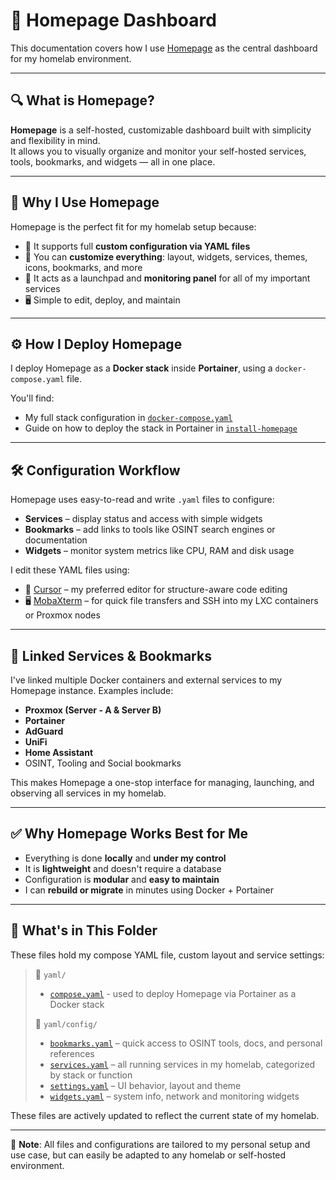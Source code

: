 # 🧭 Homepage Dashboard

This documentation covers how I use [Homepage](https://github.com/gethomepage/homepage) as the central dashboard for my homelab environment.

---

## 🔍 What is Homepage?

**Homepage** is a self-hosted, customizable dashboard built with simplicity and flexibility in mind.  
It allows you to visually organize and monitor your self-hosted services, tools, bookmarks, and widgets — all in one place.

---

## 🧠 Why I Use Homepage

Homepage is the perfect fit for my homelab setup because:
- 🧩 It supports full **custom configuration via YAML files**
- 🔧 You can **customize everything**: layout, widgets, services, themes, icons, bookmarks, and more
- 🚀 It acts as a launchpad and **monitoring panel** for all of my important services
- 🖥️ Simple to edit, deploy, and maintain

---

## ⚙️ How I Deploy Homepage

I deploy Homepage as a **Docker stack** inside **Portainer**, using a `docker-compose.yaml` file.

You'll find:
- My full stack configuration in [`docker-compose.yaml`](./yaml/docker-compose.yaml)
- Guide on how to deploy the stack in Portainer in [`install-homepage`](./install-homepage.md)

---

## 🛠️ Configuration Workflow

Homepage uses easy-to-read and write `.yaml` files to configure:
- **Services** – display status and access with simple widgets
- **Bookmarks** – add links to tools like OSINT search engines or documentation
- **Widgets** – monitor system metrics like CPU, RAM and disk usage

I edit these YAML files using:
- 🧠 [Cursor](https://cursor.sh/) – my preferred editor for structure-aware code editing
- 🖥️ [MobaXterm](https://mobaxterm.mobatek.net/) – for quick file transfers and SSH into my LXC containers or Proxmox nodes

---

## 🔗 Linked Services & Bookmarks

I've linked multiple Docker containers and external services to my Homepage instance. Examples include:
- **Proxmox (Server - A & Server B)**
- **Portainer**
- **AdGuard**
- **UniFi**
- **Home Assistant**
- OSINT, Tooling and Social bookmarks 

This makes Homepage a one-stop interface for managing, launching, and observing all services in my homelab.

---

## ✅ Why Homepage Works Best for Me

- Everything is done **locally** and **under my control**
- It is **lightweight** and doesn't require a database
- Configuration is **modular** and **easy to maintain**
- I can **rebuild or migrate** in minutes using Docker + Portainer

---

## 📁 What's in This Folder

These files hold my compose YAML file, custom layout and service settings:

> 📁 `yaml/`
> - [`compose.yaml`](./yaml/compose.yaml) - used to deploy Homepage via Portainer as a Docker stack
>
> 📁 `yaml/config/`
> - [`bookmarks.yaml`](./yaml/config/bookmarks.yaml) – quick access to OSINT tools, docs, and personal references  
> - [`services.yaml`](./yaml/config/services.yaml) – all running services in my homelab, categorized by stack or function  
> - [`settings.yaml`](./yaml/config/settings.yaml) – UI behavior, layout and theme  
> - [`widgets.yaml`](./yaml/config/widgets.yaml) – system info, network and monitoring widgets

These files are actively updated to reflect the current state of my homelab.

---

📌 **Note**: All files and configurations are tailored to my personal setup and use case, but can easily be adapted to any homelab or self-hosted environment.
